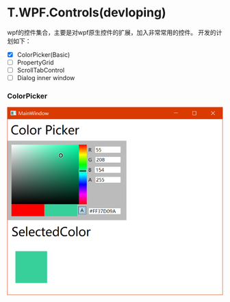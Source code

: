 # T.WPF.Controls(devloping)

wpf的控件集合，主要是对wpf原生控件的扩展，加入非常常用的控件。
开发的计划如下：

* [x] ColorPicker(Basic)
* [ ] PropertyGrid
* [ ] ScrollTabControl 
* [ ] Dialog inner window 
 
 ### ColorPicker
![ColorPicker效果](docs/images/colorpicker.png)
